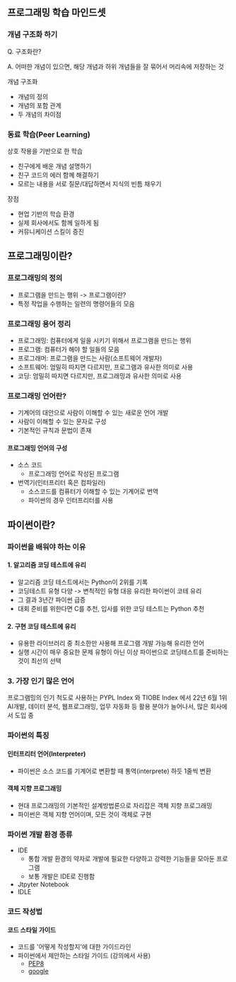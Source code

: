 ## 프로그래밍 학습 마인드셋

### 개념 구조화 하기


Q. 구조화란?

A. 어떠한 개념이 있으면, 해당 개념과 하위 개념들을 잘 묶어서 머리속에 저장하는 것


개념 구조화

- 개념의 정의
- 개념의 포함 관계
- 두 개념의 차이점



### 동료 학습(Peer Learning)

상호 작용을 기반으로 한 학습

- 친구에게 배운 개념 설명하기
- 친구 코드의 에러 함께 해결하기
- 모르는 내용을 서로 질문/대답하면서 지식의 빈틈 채우기


장점

- 현업 기반의 학습 환경
- 실제 회사에서도 함께 일하게 됨
- 커뮤니케이션 스킬이 증진


## 프로그래밍이란?

### 프로그래밍의 정의

- 프로그램을 만드는 행위 -> 프로그램이란?
- 특정 작업을 수행하는 일련의 명령어들의 모음


### 프로그래밍 용어 정리

- 프로그래밍: 컴퓨터에게 일을 시키기 위해서 프로그램을 만드는 행위
- 프로그램: 컴퓨터가 해야 할 일들의 모음
- 프로그래머: 프로그램을 만드는 사람(소프트웨어 개발자)
- 소프트웨어: 엄밀히 따지면 다르지만, 프로그램과 유사한 의미로 사용
- 코딩: 엄밀히 따지면 다르지만, 프로그래밍과 유사한 의미로 사용



### 프로그래밍 언어란?

- 기계어의 대안으로 사람이 이해할 수 있는 새로운 언어 개발
- 사람이 이해할 수 있는 문자로 구성
- 기본적인 규칙과 문법이 존재

#### 프로그래밍 언어의 구성

- 소스 코드
	- 프로그래밍 언어로 작성된 프로그램
- 번역기(인터프리터 혹은 컴파일러)
	- 소스코드를 컴퓨터가 이해할 수 있는 기계어로 번역
	- 파이썬의 경우 인터프리터를 사용


## 파이썬이란?

### 파이썬을 배워야 하는 이유

#### 1. 알고리즘 코딩 테스트에 유리

- 알고리즘 코딩 테스트에서는 Python이 2위를 기록
- 코딩테스트 유형 다양 -> 변칙적인 유형 대응 유리한 파이썬이 코테 유리
- 그 결과 3년간 파이썬 급증
- 대회 준비를 위한다면 C를 추천, 입사를 위한 코딩 테스트는 Python 추천


#### 2. 구현 코딩 테스트에 유리

- 유용한 라이브러리 중 최소한만 사용해 프로그램 개발 가능해 유리한 언어
- 실행 시간이 매우 중요한 문제 유형이 아닌 이상 파이썬으로 코딩테스트를 준비하는 것이 최선의 선택


### 3. 가장 인기 많은 언어

프로그램밍의 인기 척도로 사용하는 PYPL Index 와 TIOBE Index 에서 22년 6월 1위
AI개발, 데이터 분석, 웹프로그래밍, 업무 자동화 등 활용 분야가 늘어나서, 많은 회사에서 도입 중





### 파이썬의 특징

#### 인터프리터 언어(Interpreter)

- 파이썬은 소스 코드를 기계어로 변환할 때 통역(interprete) 하듯 1줄씩 변환


#### 객체 지향 프로그래밍

- 현대 프로그래밍의 기본적인 설계방법론으로 자리잡은 객체 지향 프로그래밍
- 파이썬은 객체 지향 언어이며, 모든 것이 객체로 구현



### 파이썬 개발 환경 종류



- IDE
	- 통합 개발 환경의 약자로 개발에 필요한 다양하고 강력한 기능들을 모아둔 프로그램
	- 보통 개발은 IDE로 진행함
- Jtpyter Notebook
- IDLE


### 코드 작성법

#### 코드 스타일 가이드

- 코드를 '어떻게 작성할지'에 대한 가이드라인
- 파이썬에서 제안하는 스타일 가이드 (강의에서 사용)
	- [PEP8](https://www.python.org/dev/peps/pep-0008)
	- [google](https://google.github.io/styleguide/pyguide.html)
	



